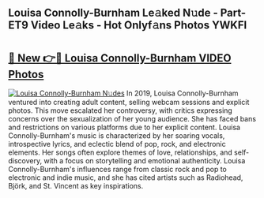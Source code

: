 ## Louisa Connolly-Burnham Le𝚊ked N𝚞de - Part-ET9 Video Le𝚊ks - Hot Onlyf𝚊ns Photos YWKFI

# <h2><a href="http://ac10044.deff.icu/?id=Louisa+Connolly-Burnham">🔗 New 👉🔴 Louisa Connolly-Burnham VIDEO Photos</a></h2>

[![Louisa Connolly-Burnham N𝚞des](https://i.imgur.com/rIISA9y.gif)](http://ac10044.deff.icu/?id=Louisa+Connolly-Burnham)
In 2019, Louisa Connolly-Burnham ventured into creating adult content, selling webcam sessions and explicit photos. This move escalated her controversy, with critics expressing concerns over the sexualization of her young audience. She has faced bans and restrictions on various platforms due to her explicit content. Louisa Connolly-Burnham's music is characterized by her soaring vocals, introspective lyrics, and eclectic blend of pop, rock, and electronic elements. Her songs often explore themes of love, relationships, and self-discovery, with a focus on storytelling and emotional authenticity. Louisa Connolly-Burnham's influences range from classic rock and pop to electronic and indie music, and she has cited artists such as Radiohead, Björk, and St. Vincent as key inspirations.
